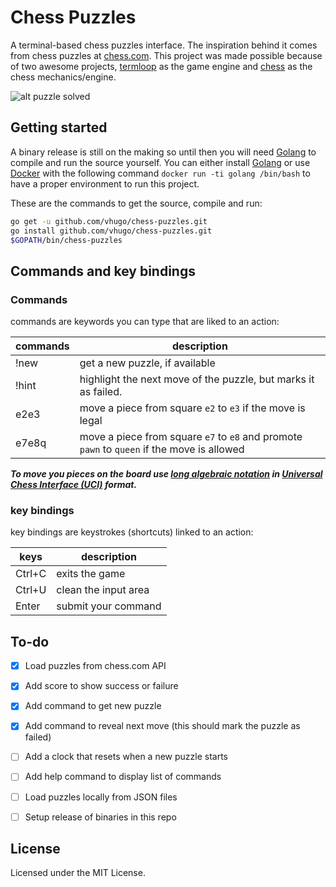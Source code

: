 # Chess Puzzles

A terminal-based chess puzzles interface. The inspiration behind it comes from chess puzzles at
[chess.com](https://www.chess.com/puzzles). This project was made possible because of two awesome 
projects, [termloop](https://github.com/JoelOtter/termloop) as the game engine and
[chess](https://github.com/notnil/chess) as the chess mechanics/engine.

![alt puzzle solved][chess_puzzle]

## Getting started

A binary release is still on the making so until then you will need [Golang](https://golang.org/doc/install) 
to compile and run the source yourself. You can either install [Golang](https://golang.org/doc/install) 
or use [Docker](https://www.docker.com/) with the following command `docker run -ti golang /bin/bash` 
to have a proper environment to run this project.

These are the commands to get the source, compile and run:

```bash
go get -u github.com/vhugo/chess-puzzles.git
go install github.com/vhugo/chess-puzzles.git
$GOPATH/bin/chess-puzzles
```

## Commands and key bindings

### Commands

commands are keywords you can type that are liked to an action: 

| commands | description                                                                                |
|----------|--------------------------------------------------------------------------------------------|
| !new     | get a new puzzle, if available                                                             |
| !hint    | highlight the next move of the puzzle, but marks it as failed.                             |
| e2e3     | move a piece from square `e2` to `e3` if the move is legal                                 |
| e7e8q    | move a piece from square `e7` to `e8` and promote `pawn` to `queen` if the move is allowed |

***To move you pieces on the board use [long algebraic notation](https://en.wikipedia.org/wiki/Algebraic_notation_(chess)#Long_algebraic_notation) in [Universal Chess Interface (UCI)](https://en.wikipedia.org/wiki/Universal_Chess_Interface) format.***

### key bindings

key bindings are keystrokes (shortcuts) linked to an action: 

| keys   | description          |
|--------|----------------------|
| Ctrl+C | exits the game       |
| Ctrl+U | clean the input area |
| Enter  | submit your command  |

## To-do

- [X] Load puzzles from chess.com API
- [X] Add score to show success or failure
- [X] Add command to get new puzzle 
- [X] Add command to reveal next move (this should mark the puzzle as failed) 
- [ ] Add a clock that resets when a new puzzle starts
- [ ] Add help command to display list of commands
- [ ] Load puzzles locally from JSON files
- [ ] Setup release of binaries in this repo


## License

Licensed under the MIT License. 

[chess_puzzle]: https://i.imgur.com/ByQRCmb.gif
